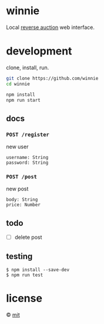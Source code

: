 winnie
======

Local [reverse auction](https://en.wikipedia.org/wiki/Reverse_auction) web interface.

development
===========

clone, install, run.

```bash
git clone https://github.com/winnie
cd winnie

npm install
npm run start
```

docs
----

### `POST /register`
new user

```
username: String
password: String
```

### `POST /post`
new post

```
body: String
price: Number
```

todo
----

- [ ] delete post

testing
-------

```
$ npm install --save-dev
$ npm run test
```

license
=======

&copy; [mit](https://github.com/trmml/winnie/blob/main/LICENSE)
